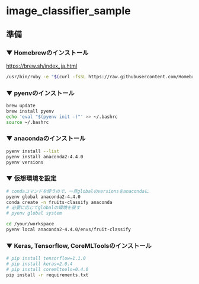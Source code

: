 # image_classifier_sample


## 準備

### ▼ Homebrewのインストール

https://brew.sh/index_ja.html

```sh
/usr/bin/ruby -e "$(curl -fsSL https://raw.githubusercontent.com/Homebrew/install/master/install)"
```

### ▼ pyenvのインストール

```sh
brew update
brew install pyenv
echo 'eval "$(pyenv init -)"' >> ~/.bashrc
source ~/.bashrc
```

### ▼ anacondaのインストール

```sh
pyenv install --list
pyenv install anaconda2-4.4.0
pyenv versions
```

### ▼ 仮想環境を設定

```sh
# condaコマンドを使うので、一旦globalのversionsをanacondaに
pyenv global anaconda2-4.4.0
conda create -n fruits-classify anaconda
# 必要に応じてglobalの環境を戻す
# pyenv global system

cd /your/workspace
pyenv local anaconda2-4.4.0/envs/fruit-classify
```

### ▼ Keras, Tensorflow, CoreMLToolsのインストール

```sh
# pip install tensorflow=1.1.0
# pip install keras=2.0.4
# pip install coremltools=0.4.0
pip install -r requirements.txt
```
